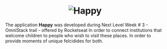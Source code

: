 <h1 align="center">
    <img alt="Happy" title="Happy" src="https://user-images.githubusercontent.com/60162736/97818837-a20d3480-1c83-11eb-840e-6edd8ed51ea8.png">
</h1>
 <p>
  The application <strong>Happy</strong> was developed during Next Level Week # 3 - OmniStack trail - offered by Rocketseat
In order to connect institutions that welcome children to people who wish to visit these places. In order to provide moments of unique felcidides for both.
  </p>
